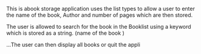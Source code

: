 This  is abook storage application
uses  the list types to  allow a user to enter the name of the book,  Author and number of pages which are then stored.

The user is allowed to search for the  book in the  Booklist using a keyword which is stored as a string. (name of the book
)

...The user can then  display all books or quit the appli
 
 
